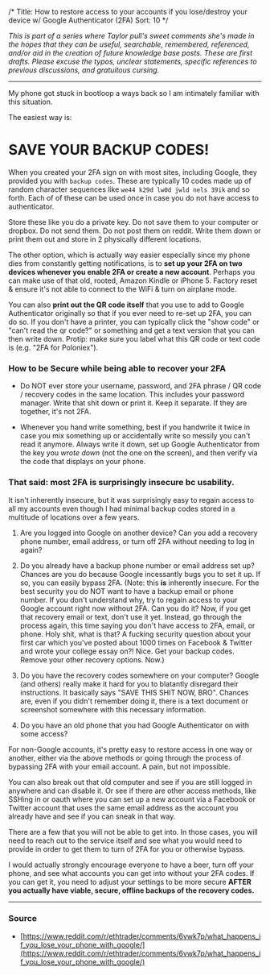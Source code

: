 /*
Title: How to restore access to your accounts if you lose/destroy your device w/ Google Authenticator (2FA)
Sort: 10
*/

*This is part of a series where Taylor pull's sweet comments she's made in the hopes that they can be useful, searchable, remembered, referenced, and/or aid in the creation of future knowledge base posts. These are first drafts. Please excuse the typos, unclear statements, specific references to previous discussions, and gratuitous cursing.*

---

My phone got stuck in bootloop a ways back so I am intimately familiar with this situation.

The easiest way is:

# SAVE YOUR BACKUP CODES!

When you created your 2FA sign on with most sites, including Google, they provided you with `backup codes`. These are typically 10 codes made up of random character sequences like `we44 k29d lw0d jwld nels 39ik` and so forth. Each of of these can be used once in case you do not have access to authenticator.

Store these like you do a private key. Do not save them to your computer or dropbox. Do not send them. Do not post them on reddit. Write them down or print them out and store in 2 physically different locations.

The other option, which is actually way easier especially since my phone dies from constantly getting notifications, is to **set up your 2FA on two devices whenever you enable 2FA or create a new account**. Perhaps you can make use of that old, rooted, Amazon Kindle or iPhone 5. Factory reset & ensure it's not able to connect to the WiFi & turn on airplane mode.

You can also **print out the QR code itself** that you use to add to Google Authenticator originally so that if you ever need to re-set up 2FA, you can do so. If you don't have a printer, you can typically click the "show code" or "can't read the qr code?" or something and get a text version that you can then write down. Protip: make sure you label what this QR code or text code is (e.g. "2FA for Poloniex").

### How to be Secure while being able to recover your 2FA

- Do NOT ever store your username, password, and 2FA phrase / QR code / recovery codes in the same location. This includes your password manager. Write that shit down or print it. Keep it separate. If they are together, it's not 2FA.

- Whenever you hand write something, best if you handwrite it twice in case you mix something up or accidentally write so messily you can't read it anymore. Always write it down, set up Google Authenticator from the key you *wrote down* (not the one on the screen), and then verify via the code that displays on your phone.

### That said: most 2FA is surprisingly insecure bc usability.

It isn't inherently insecure, but it was surprisingly easy to regain access to all my accounts even though I had minimal backup codes stored in a multitude of locations over a few years.

1. Are you logged into Google on another device? Can you add a recovery phone number, email address, or turn off 2FA without needing to log in again?

2. Do you already have a backup phone number or email address set up? Chances are you do because Google incessantly bugs you to set it up. If so, you can easily bypass 2FA. (Note: this **is** inherently insecure. For the best security you do NOT want to have a backup email or phone number. If you don't understand why, try to regain access to your Google account right now without 2FA. Can you do it? Now, if you get that recovery email or text, don't use it yet. Instead, go through the process again, this time saying you don't have access to 2FA, email, or phone. Holy shit, what is that? A fucking security question about your first car which you've posted about 1000 times on Facebook & Twitter and wrote your college essay on?! Nice. Get your backup codes. Remove your other recovery options. Now.)

3. Do you have the recovery codes somewhere on your computer? Google (and others) really make it hard for you to blatantly disregard their instructions. It basically says "SAVE THIS SHIT NOW, BRO". Chances are, even if you didn't remember doing it, there is a text document or screenshot somewhere with this necessary information.

4. Do you have an old phone that you had Google Authenticator on with some access?

For non-Google accounts, it's pretty easy to restore access in one way or another, either via the above methods or going through the process of bypassing 2FA with your email account. A pain, but not impossible.

You can also break out that old computer and see if you are still logged in anywhere and can disable it. Or see if there are other access methods, like SSHing in or oauth where you can set up a new account via a Facebook or Twitter account that uses the same email address as the account you already have and see if you can sneak in that way.

There are a few that you will not be able to get into. In those cases, you will need to reach out to the service itself and see what you would need to provide in order to get them to turn of 2FA for you or otherwise bypass.

I would actually strongly encourage everyone to have a beer, turn off your phone, and see what accounts you can get into without your 2FA codes. If you can get it, you need to adjust your settings to be more secure **AFTER you actually have viable, secure, offline backups of the recovery codes.**

---

### Source

- [https://www.reddit.com/r/ethtrader/comments/6vwk7p/what_happens_if_you_lose_your_phone_with_google/](https://www.reddit.com/r/ethtrader/comments/6vwk7p/what_happens_if_you_lose_your_phone_with_google/)
